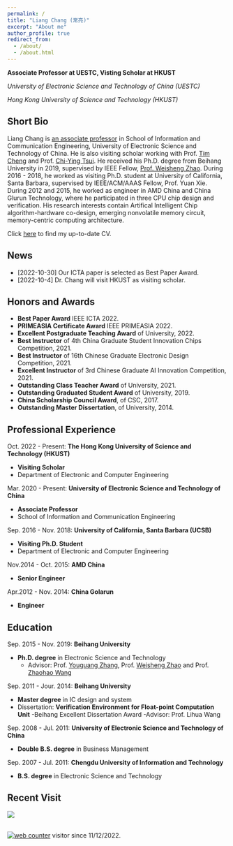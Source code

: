 ```yaml
---
permalink: /
title: "Liang Chang (常亮)"
excerpt: "About me"
author_profile: true
redirect_from: 
  - /about/
  - /about.html
---
```


**Associate Professor at UESTC, Visting Scholar at HKUST**

*University of Electronic Science and Technology of China (UESTC)*

*Hong Kong University of Science and Technology (HKUST)*

## Short Bio
Liang Chang is [an associate professor](https://faculty.uestc.edu.cn/changliang/en/index/366304/list/index.htm) in School of Information and Communication Engineering, University of Electronic Science and Technology of China. He is also visiting scholar working with Prof. [Tim Cheng](https://seng.hkust.edu.hk/about/people/faculty/tim-kwang-ting-cheng?id=326) and Prof. [Chi-Ying Tsui](https://seng.hkust.edu.hk/about/people/faculty/chi-ying-tsui). He received his Ph.D. degree from Beihang University in 2019, supervised by IEEE Fellow, [Prof. Weisheng Zhao](https://shi.buaa.edu.cn/09688/en/index/28579/list/index.htm). During 2016 - 2018, he worked as visiting Ph.D. student at University of California, Santa Barbara, supervised by IEEE/ACM/AAAS Fellow, Prof. Yuan Xie. During 2012 and 2015, he worked as engineer in AMD China and China Glurun Technology, where he participated in three CPU chip design and verification. His research interests contain Artifical Intelligent Chip algorithm-hardware co-design, emerging nonvolatile memory circuit, memory-centric computing architecture.

Click [here](../pages/cv) to find my up-to-date CV.


## News
+ [2022-10-30] Our ICTA paper is selected as Best Paper Award. 
+ [2022-10-4] Dr. Chang will visit HKUST as visiting scholar. 

## Honors and Awards
* **Best Paper Award** IEEE ICTA 2022. 
* **PRIMEASIA Certificate Award** IEEE PRIMEASIA 2022.
* **Excellent Postgraduate Teaching Award** of University, 2022.
* **Best Instructor** of 4th China Graduate Student Innovation Chips Competition, 2021.
* **Best Instructor** of 16th Chinese Graduate Electronic Design Competition, 2021.
* **Excellent Instructor** of 3rd Chinese Graduate AI Innovation Competition, 2021.
* **Outstanding Class Teacher Award** of University, 2021.
* **Outstanding Graduated Student Award** of University, 2019.
* **China Scholarship Council Award**, of CSC, 2017.
* **Outstanding Master Dissertation**, of University, 2014. 

## Professional Experience

Oct. 2022 - Present: **The Hong Kong University of Science and Technology (HKUST)**
* **Visiting Scholar**
* Department of Electronic and Computer Engineering

Mar. 2020 - Present: **University of Electronic Science and Technology of China**
* **Associate Professor**
* School of Information and Communication Engineering

Sep. 2016 - Nov. 2018: **University of California, Santa Barbara (UCSB)**
* **Visiting Ph.D. Student**
* Department of Electronic and Computer Engineering

Nov.2014 - Oct. 2015: **AMD China**
* **Senior Engineer**

Apr.2012 - Nov. 2014: **China Golarun**
* **Engineer**

## Education
Sep. 2015 - Nov. 2019: **Beihang University**
* **Ph.D. degree** in Electronic Science and Technology
  - Advisor: Prof. [Youguang Zhang](https://ieeexplore.ieee.org/author/37085880412), Prof. [Weisheng Zhao](https://shi.buaa.edu.cn/09688/en/index.htm) and Prof. [Zhaohao Wang](https://shi.buaa.edu.cn/howard/en/index.htm)

Sep. 2011 - Jour. 2014: **Beihang University**
* **Master degree** in IC design and system
* Dissertation: **Verification Environment for Float-point Computation Unit**
  -Beihang Excellent Dissertation Award
  -Advisor: Prof. Lihua Wang
  
Sep. 2008 - Jul. 2011: **University of Electronic Science and Technology of China**
* **Double B.S. degree** in Business Management

Sep. 2007 - Jul. 2011: **Chengdu University of Information and Technology**
* **B.S. degree** in Electronic Science and Technology


## Recent Visit
<a href="https://clustrmaps.com/site/1brbw" title="Visit tracker"><img src="//www.clustrmaps.com/map_v2.png?d=6AjAnwmIYquPYU_qVegL3qa1-llGAoVwOxw5KZCbXZM&cl=ffffff"></a>

<br>

<!-- hitwebcounter Code START -->
<a href="https://www.hitwebcounter.com" target="_blank">
<img src="https://hitwebcounter.com/counter/counter.php?page=8065533&style=0038&nbdigits=6&type=page&initCount=0" title="Free Counter" Alt="web counter"   
border="0" /></a> visitor since 11/12/2022.     
